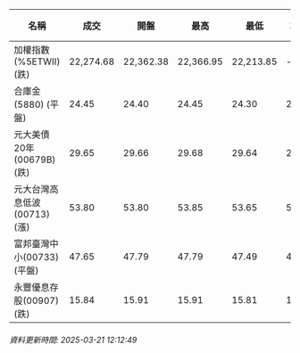 | 名稱 | 成交 | 開盤 | 最高 | 最低 | 均價 | 成交金額(億) | 昨收 | 漲跌幅 | 漲跌 | 總量 | 昨量 | 振幅 |
| -------- | -------- | -------- | -------- |-------- | -------- | -------- |-------- |-------- |-------- | -------- | -------- |-------- |
|加權指數(%5ETWII) (跌)|22,274.68|22,362.38|22,366.95|22,213.85|-|1,654.03|22,377.26|0.46%|102.58|3,901,397|0|0.68%|
|合庫金(5880) (平盤)|24.45|24.40|24.45|24.30|24.34|1.04|24.45|0.00%|0.00|4,270|6,296|0.61%|
|元大美債20年(00679B) (跌)|29.65|29.66|29.68|29.64|29.65|4.50|29.70|0.17%|0.05|15,182|33,153|0.13%|
|元大台灣高息低波(00713) (漲)|53.80|53.80|53.85|53.65|53.73|14.05|53.70|0.19%|0.10|26,154|27,314|0.37%|
|富邦臺灣中小(00733) (平盤)|47.65|47.79|47.79|47.49|47.59|0.145|47.65|0.00%|0.00|305|1,042|0.63%|
|永豐優息存股(00907) (跌)|15.84|15.91|15.91|15.81|15.83|0.078|15.92|0.50%|0.08|492|1,491|0.63%|
###### 資料更新時間: 2025-03-21 12:12:49